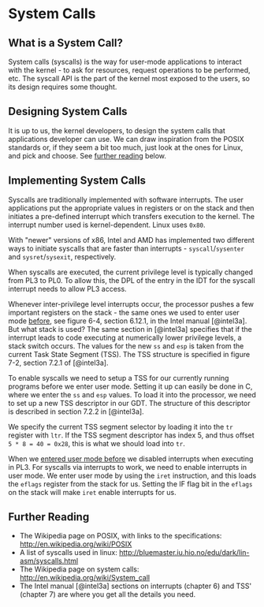 # System Calls

## What is a System Call?

System calls (syscalls) is the way for user-mode applications to interact with
the kernel - to ask for resources, request operations to be performed, etc. The
syscall API is the part of the kernel most exposed to the users, so its design
requires some thought.

## Designing System Calls

It is up to us, the kernel developers, to design the system calls that
applications developer can use. We can draw inspiration from the POSIX
standards or, if they seem a bit too much, just look at the ones for Linux, and
pick and choose. See [further reading](#further-reading-7) below.

## Implementing System Calls

Syscalls are traditionally implemented with software interrupts. The user
applications put the appropriate values in registers or on the stack and then
initiates a pre-defined interrupt which transfers execution to the kernel. The
interrupt number used is kernel-dependent. Linux uses `0x80`.

With "newer" versions of x86, Intel and AMD has implemented two different ways
to initiate syscalls that are faster than interrupts - `syscall`/`sysenter` and
`sysret`/`sysexit`, respectively.

When syscalls are executed, the current privilege level is typically changed
from PL3 to PL0. To allow this, the DPL of the entry in the IDT for the syscall
interrupt needs to allow PL3 access.

Whenever inter-privilege level interrupts occur, the processor pushes a few
important registers on the stack - the same ones we used to enter user mode
[before](#user-mode), see figure 6-4, section 6.12.1, in the Intel manual
[@intel3a]. But what stack is used? The same section in [@intel3a] specifies
that if the interrupt leads to code executing at numerically lower privilege
levels, a stack switch occurs. The values for the new `ss` and `esp` is taken
from the current Task State Segment (TSS). The TSS structure is specified in
figure 7-2, section 7.2.1 of [@intel3a].

To enable syscalls we need to setup a TSS for our currently running programs
before we enter user mode. Setting it up can easily be done in C, where we
enter the `ss` and `esp` values. To load it into the processor, we need to set
up a new TSS descriptor in our GDT. The structure of this descriptor is
described in section 7.2.2 in [@intel3a].

We specify the current TSS segment selector by loading it into the `tr`
register with `ltr`. If the TSS segment descriptor has index 5, and thus offset
`5 * 8 = 40 = 0x28`, this is what we should load into `tr`.

When we [entered user mode before](#entering-user-mode) we disabled interrupts
when executing in PL3. For syscalls via interrupts to work, we need to enable
interrupts in user mode. We enter user mode by using the `iret` instruction,
and this loads the `eflags` register from the stack for us. Setting the IF flag
bit in the `eflags` on the stack will make `iret` enable interrupts for us.

## Further Reading

- The Wikipedia page on POSIX, with links to the specifications:
  <http://en.wikipedia.org/wiki/POSIX>
- A list of syscalls used in linux:
  <http://bluemaster.iu.hio.no/edu/dark/lin-asm/syscalls.html>
- The Wikipedia page on system calls:
  <http://en.wikipedia.org/wiki/System_call>
- The Intel manual [@intel3a] sections on interrupts (chapter 6) and TSS'
  (chapter 7) are where you get all the details you need.
